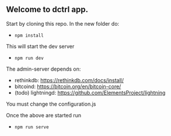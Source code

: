 ## Welcome to dctrl app.

Start by cloning this repo. In the new folder do:
- `npm install`

This will start the dev server
- `npm run dev`

The admin-server depends on:
- rethinkdb: https://rethinkdb.com/docs/install/
- bitcoind: https://bitcoin.org/en/bitcoin-core/
- (todo) lightningd: https://github.com/ElementsProject/lightning

You must change the configuration.js

Once the above are started run
- `npm run serve`
